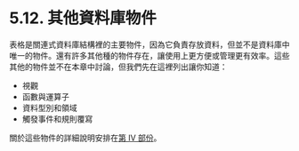 # 5.12. 其他資料庫物件

表格是關連式資料庫結構裡的主要物件，因為它負責存放資料，但並不是資料庫中唯一的物件。還有許多其他種的物件存在，讓使用上更方便或管理更有效率。這些其他的物件並不在本章中討論，但我們先在這裡列出讓你知道：

* 視觀
* 函數與運算子
* 資料型別和領域
* 觸發事件和規則覆寫

關於這些物件的詳細說明安排在[第 IV 部份](https://github.com/pgsql-tw/documents/tree/a096b206440e1ac8cdee57e1ae7a74730f0ee146/iv-client-interfaces.md)。

